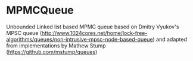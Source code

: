 # MPMCQueue

Unbounded Linked list based MPMC queue based on Dmitry Vyukov's MPSC queue (http://www.1024cores.net/home/lock-free-algorithms/queues/non-intrusive-mpsc-node-based-queue)
and adapted from implementations by Mathew Stump (https://github.com/mstump/queues)